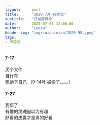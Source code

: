 ```yaml
---
layout:     post 
title:      "2020-7月-碎碎念"
subtitle:   "日常碎碎念"
date:       2020-07-01 12:00:00
author:     "Leezw"
header-img: "img/suisuinian/2020-98.jpeg"
tags:
- 碎碎念
---
```


#### 7-17
买个大件      
自行车     
奖励下自己 
（9-14号 被偷了。。。。）    


#### 7-27
我悟了      
有趣的灵魂自以为有趣      
好看的皮囊才是真的好看   









